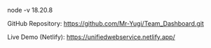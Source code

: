 
<!-- Use Main Branch -->
node -v 18.20.8

GitHub Repository: https://github.com/Mr-Yugi/Team_Dashboard.git

Live Demo (Netlify): https://unifiedwebservice.netlify.app/
